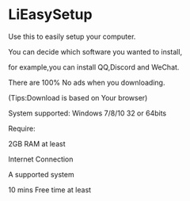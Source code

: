 # LiEasySetup
Use this to easily setup your computer.

You can decide which software you wanted to install,

for example,you can install QQ,Discord and WeChat.

There are 100% No ads when you downloading.

(Tips:Download is based on Your browser)

System supported: Windows 7/8/10 32 or 64bits

Require:

2GB RAM at least

Internet Connection

A supported system

10 mins Free time at least
